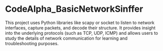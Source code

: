 # CodeAlpha_BasicNetworkSinffer
This project uses Python libraries like scapy or socket to listen to network interfaces, capture packets, and decode their structure. It provides insight into the underlying protocols (such as TCP, UDP, ICMP) and allows users to study the details of network communication for learning and troubleshooting purposes.
